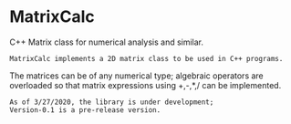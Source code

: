 # MatrixCalc
C++ Matrix class for numerical analysis and similar.

	MatrixCalc implements a 2D matrix class to be used in C++ programs.
The matrices can be of any numerical type; algebraic operators are overloaded 
so that matrix expressions using +,-,*,/ can be implemented.

	As of 3/27/2020, the library is under development; 
	Version-0.1 is a pre-release version.
